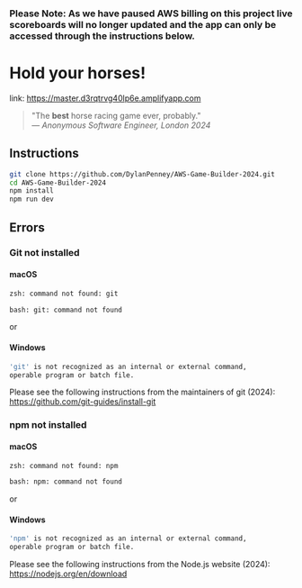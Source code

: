 ### Please Note: As we have paused AWS billing on this project live scoreboards will no longer updated and the app can only be accessed through the instructions below.

# Hold your horses!

link: https://master.d3rqtrvg40lp6e.amplifyapp.com

> "The **best** horse racing game ever, probably."\
> &mdash; <cite>Anonymous Software Engineer, London 2024</cite>

## Instructions
```sh
git clone https://github.com/DylanPenney/AWS-Game-Builder-2024.git
cd AWS-Game-Builder-2024
npm install
npm run dev
```
## Errors
### Git not installed
#### macOS
```sh
zsh: command not found: git
```
```bash
bash: git: command not found
```
or
#### Windows
```sh
'git' is not recognized as an internal or external command,
operable program or batch file.
```
Please see the following instructions from the maintainers of git (2024): https://github.com/git-guides/install-git

### npm not installed
#### macOS
```sh
zsh: command not found: npm
```
```bash
bash: npm: command not found
```
or
#### Windows
```sh
'npm' is not recognized as an internal or external command,
operable program or batch file.
```
Please see the following instructions from the Node.js website (2024): https://nodejs.org/en/download
